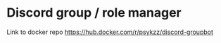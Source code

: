 # Discord group / role manager


Link to docker repo
https://hub.docker.com/r/psykzz/discord-groupbot
